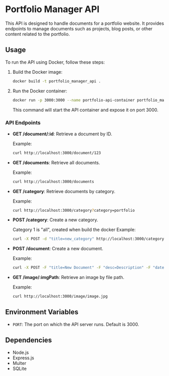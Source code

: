 # Portfolio Manager API

This API is designed to handle documents for a portfolio website. It provides endpoints to manage documents such as projects, blog posts, or other content related to the portfolio.

## Usage

To run the API using Docker, follow these steps:

1. Build the Docker image:

    ```bash
    docker build -t portfolio_manager_api .
    ```

2. Run the Docker container:

    ```bash
    docker run -p 3000:3000 --name portfolio-api-container portfolio_manager_api
    ```

    This command will start the API container and expose it on port 3000.

### API Endpoints

- **GET /document/:id**: Retrieve a document by ID.

    Example:
    ```bash
    curl http://localhost:3000/document/123
    ```

- **GET /documents**: Retrieve all documents.

    Example:
    ```bash
    curl http://localhost:3000/documents
    ```

- **GET /category**: Retrieve documents by category.

    Example:
    ```bash
    curl http://localhost:3000/category?category=portfolio
    ```

- **POST /category**: Create a new category.

    Category 1 is "all", created when build the docker
    Example:
    ```bash
    curl -X POST -d "title=new_category" http://localhost:3000/category
    ```

- **POST /document**: Create a new document.

    Example:
    ```bash
    curl -X POST -F "title=New Document" -F "desc=Description" -F "date=2024-04-27" -F "categories[]=1" -F "file=@/path/to/image.jpg" http://localhost:3000/document
    ```

- **GET /image/:imgPath**: Retrieve an image by file path.

    Example:
    ```bash
    curl http://localhost:3000/image/image.jpg
    ```

## Environment Variables

- `PORT`: The port on which the API server runs. Default is 3000.

## Dependencies

- Node.js
- Express.js
- Multer
- SQLite
